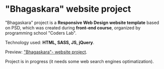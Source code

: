 # "Bhagaskara" website project

"Bhagaskara" project is a <strong>Responsive Web Design website template</strong> based on PSD, which was created during <strong>front-end course</strong>, organized by programming school "Coders Lab".

Technology used: <strong>HTML, SASS, JS, jQuery</strong>. 

Preview: <a href="https://michaldec1984.github.io/Bhagaskara-project/">"Bhagaskara"- website project</a>.

Project is in progress (it needs some web search engines optimatization).
